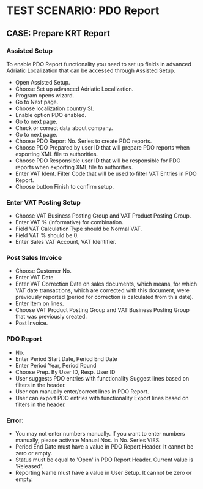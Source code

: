 # TEST SCENARIO: PDO Report


## CASE: Prepare KRT Report

### Assisted Setup

To enable PDO Report functionality you need to set up fields in advanced Adriatic Localization that can be accessed through Assisted Setup.

-	Open Assisted Setup.
-	Choose Set up advanced Adriatic Localization.
-	Program opens wizard.
-	Go to Next page.
-	Choose localization country SI.
-	Enable option PDO enabled.
-	Go to next page.
-	Check or correct data about company.
-	Go to next page.
-	Choose PDO Report No. Series to create PDO reports.
-	Choose PDO Prepared by user ID that will prepare PDO reports when exporting XML file to authorities.
-	Choose PDO Responsible user ID that will be responsible for PDO reports when exporting XML file to authorities.
-	Enter VAT Ident. Filter Code that will be used to filter VAT Entries in PDO Report. 
-	Choose button Finish to confirm setup.

### Enter VAT Posting Setup

-	Choose VAT Business Posting Group and VAT Product Posting Group.
-	Enter VAT % (informative) for combination.
-	Field VAT Calculation Type should be Normal VAT.
-	Field VAT % should be 0.
-	Enter Sales VAT Account, VAT Identifier.

### Post Sales Invoice

-	Choose Customer No.
-	Enter VAT Date
-	Enter VAT Correction Date on sales documents, which means, for which VAT date transactions, which are corrected with this document, were previously reported (period for correction is calculated from this date). 
-	Enter Item on lines.
-	Choose VAT Product Posting Group and VAT Business Posting Group that was previously created.
-	Post Invoice.

### PDO Report

-	No.
-	Enter Period Start Date, Period End Date
-	Enter Period Year, Period Round
-	Choose Prep. By User ID, Resp. User ID
-	User suggests PDO entries with functionality Suggest lines based on filters in the header.
-	User can manually enter/correct lines in PDO Report.
-	User can export PDO entries with functionality Export lines based on filters in the header.

### Error:

-	You may not enter numbers manually. If you want to enter numbers manually, please activate Manual Nos. in No. Series VIES.
-	Period End Date must have a value in PDO Report Header. It cannot be zero or empty. 
-	Status must be equal to 'Open' in PDO Report Header. Current value is 'Released'.
-	Reporting Name must have a value in User Setup. It cannot be zero or empty.
